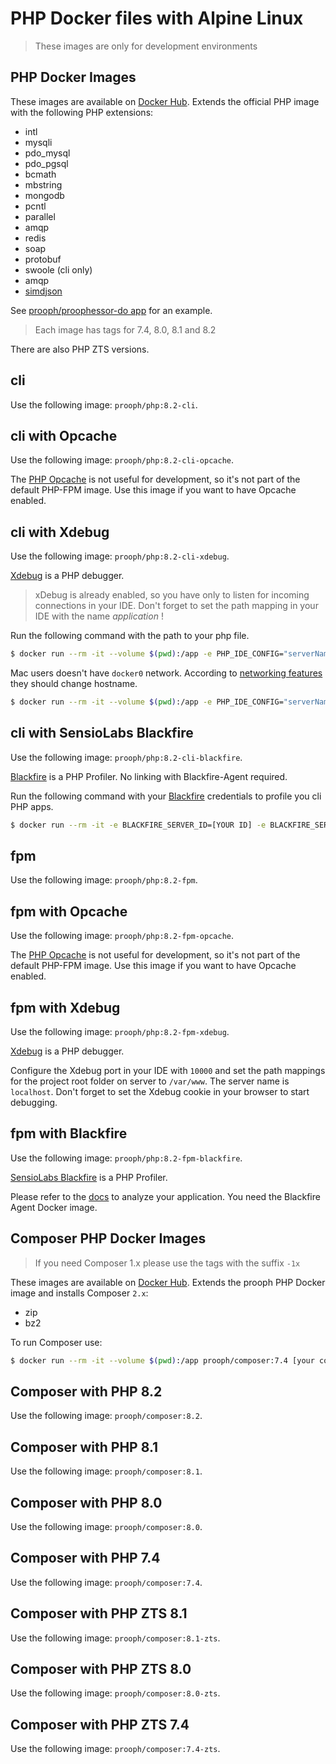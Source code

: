 # PHP Docker files with Alpine Linux

> These images are only for development environments

## PHP Docker Images

These images are available on [Docker Hub](https://hub.docker.com/r/prooph/php/).
Extends the official PHP image with the following PHP extensions:

* intl
* mysqli
* pdo_mysql
* pdo_pgsql
* bcmath
* mbstring
* mongodb
* pcntl
* parallel
* amqp
* redis
* soap
* protobuf
* swoole (cli only)
* amqp
* [simdjson](https://github.com/crazyxman/simdjson_php)

See [prooph/proophessor-do app](https://github.com/prooph/proophessor-do) for an example.

> Each image has tags for 7.4, 8.0, 8.1 and 8.2

There are also PHP ZTS versions.

## cli
Use the following image: `prooph/php:8.2-cli`.

## cli with Opcache
Use the following image: `prooph/php:8.2-cli-opcache`.

The [PHP Opcache](http://php.net/manual/en/book.opcache.php) is not useful for development, so it's not part of the default PHP-FPM image. Use
this image if you want to have Opcache enabled.

## cli with Xdebug
Use the following image: `prooph/php:8.2-cli-xdebug`.

[Xdebug](http://xdebug.org/) is a PHP debugger.

> xDebug is already enabled, so you have only to listen for incoming connections in your IDE. Don't forget to set the
path mapping in your IDE with the name *application* !

Run the following command with the path to your php file.

```bash
$ docker run --rm -it --volume $(pwd):/app -e PHP_IDE_CONFIG="serverName=application" prooph/php:8.2-cli-xdebug php [your file]
```

Mac users doesn't have `docker0` network. According to [networking features](https://docs.docker.com/docker-for-mac/networking/#known-limitations-use-cases-and-workarounds) they should change hostname.

```bash
$ docker run --rm -it --volume $(pwd):/app -e PHP_IDE_CONFIG="serverName=application" -e XDEBUG_HOST="docker.for.mac.localhost" prooph/php:8.2-cli-xdebug php [your file]
```

## cli with SensioLabs Blackfire
Use the following image: `prooph/php:8.2-cli-blackfire`.

[Blackfire](https://blackfire.io) is a PHP Profiler. No linking with Blackfire-Agent required.

Run the following command with your [Blackfire](https://blackfire.io/docs/reference-guide/configuration) credentials to profile you cli PHP apps.

```bash
$ docker run --rm -it -e BLACKFIRE_SERVER_ID=[YOUR ID] -e BLACKFIRE_SERVER_TOKEN=[YOUR TOKEN] -e BLACKFIRE_CLIENT_ID=[YOUR ID] -e BLACKFIRE_CLIENT_TOKEN=[YOUR TOKEN] --volume $(pwd):/app prooph/php:8.2-cli-blackfire run php [your PHP script]
```

## fpm
Use the following image: `prooph/php:8.2-fpm`.

## fpm with Opcache
Use the following image: `prooph/php:8.2-fpm-opcache`.

The [PHP Opcache](http://php.net/manual/en/book.opcache.php) is not useful for development, so it's not part of the default PHP-FPM image. Use
this image if you want to have Opcache enabled.

## fpm with Xdebug
Use the following image: `prooph/php:8.2-fpm-xdebug`.

[Xdebug](http://xdebug.org/) is a PHP debugger.

Configure the Xdebug port in your IDE with `10000` and set the path mappings for the project root folder on server
to `/var/www`. The server name is `localhost`. Don't forget to set the Xdebug cookie in your browser to start debugging.

## fpm with Blackfire
Use the following image: `prooph/php:8.2-fpm-blackfire`.

[SensioLabs Blackfire](https://blackfire.io/) is a PHP Profiler.

Please refer to the [docs](https://blackfire.io/docs/integrations/docker) to analyze your application.
You need the Blackfire Agent Docker image.

## Composer PHP Docker Images

> If you need Composer 1.x please use the tags with the suffix `-1x`

These images are available on [Docker Hub](https://hub.docker.com/r/prooph/composer/).
Extends the prooph PHP Docker image and installs Composer `2.x`:

* zip
* bz2

To run Composer use:

```bash
$ docker run --rm -it --volume $(pwd):/app prooph/composer:7.4 [your composer command]
```

## Composer with PHP 8.2
Use the following image: `prooph/composer:8.2`.

## Composer with PHP 8.1
Use the following image: `prooph/composer:8.1`.

## Composer with PHP 8.0
Use the following image: `prooph/composer:8.0`.

## Composer with PHP 7.4
Use the following image: `prooph/composer:7.4`.

## Composer with PHP ZTS 8.1
Use the following image: `prooph/composer:8.1-zts`.

## Composer with PHP ZTS 8.0
Use the following image: `prooph/composer:8.0-zts`.

## Composer with PHP ZTS 7.4
Use the following image: `prooph/composer:7.4-zts`.
